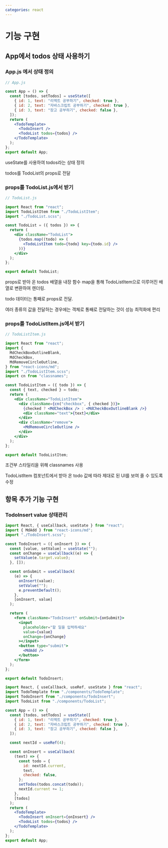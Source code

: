 ```yaml
---
categories: react
---
```


# 기능 구현

## App에서 todos 상태 사용하기

### App.js 에서 상태 정의

```jsx
// App.js

const App = () => {
  const [todos, setTodos] = useState([
    { id: 1, text: "리액트 공부하기", checked: true },
    { id: 2, text: "자바스크립트 공부하기", checked: true },
    { id: 3, text: "장고 공부하기", checked: false },
  ]);
  return (
    <TodoTemplate>
      <TodoInsert />
      <TodoList todos={todos} />
    </TodoTemplate>
  );
};
export default App;
```

useState를 사용하여 todos라는 상태 정의

todos를 TodoList의 props로 전달

### props를 TodoList.js에서 받기

```jsx
// TodoList.js

import React from "react";
import TodoListItem from "./TodoListItem";
import "./TodoList.scss";

const TodoList = ({ todos }) => {
  return (
    <div className="TodoList">
      {todos.map((todo) => (
        <TodoListItem todo={todo} key={todo.id} />
      ))}
    </div>
  );
};

export default TodoList;
```

props로 받아 온 todos 배열을 내장 함수 map을 통해 TodoListItem으로 이루어진 배열로 변환하여 렌더링.

todo 데이터는 통째로 props로 전달.

여러 종류의 값을 전달하는 경우에는 객체로 통째로 전달하는 것이 성능 최적화에 편리

### props를 TodoListItem.js에서 받기

```jsx
// TodoListItem.js

import React from "react";
import {
  MdCheckBoxOutlineBlank,
  MdCheckBox,
  MdRemoveCircleOutline,
} from "react-icons/md";
import "./TodoListItem.scss";
import cn from "classnames";

const TodoListItem = ({ todo }) => {
  const { text, checked } = todo;
  return (
    <div className="TodoListItem">
      <div className={cn("checkbox", { checked })}>
        {checked ? <MdCheckBox /> : <MdCheckBoxOutlineBlank />}
        <div className="text">{text}</div>
      </div>
      <div className="remove">
        <MdRemoveCircleOutline />
      </div>
    </div>
  );
};

export default TodoListItem;
```

조건부 스타일리을 위해 classnames 사용

TodoListItem 컴포넌트에서 받아 온 todo 값에 따라 제대로 된 UI를 보여 줄 수 있도록 수정

## 항목 추가 기능 구현

### TodoInsert value 상태관리

```jsx
import React, { useCallback, useState } from "react";
import { MdAdd } from "react-icons/md";
import "./TodoInsert.scss";

const TodoInsert = ({ onInsert }) => {
  const [value, setValue] = useState("");
  const onChange = useCallback((e) => {
    setValue(e.target.value);
  }, []);

  const onSubmit = useCallback(
    (e) => {
      onInsert(value);
      setValue("");
      e.preventDefault();
    },
    [onInsert, value]
  );

  return (
    <form className="TodoInsert" onSubmit={onSubmit}>
      <input
        placeholder="할 일을 입력하세요"
        value={value}
        onChange={onChange}
      ></input>
      <button type="submit">
        <MdAdd />
      </button>
    </form>
  );
};

export default TodoInsert;
```

```jsx
import React, { useCallback, useRef, useState } from "react";
import TodoTemplate from "./components/TodoTemplate";
import TodoInsert from "./components/TodoInsert";
import TodoList from "./components/TodoList";

const App = () => {
  const [todos, setTodos] = useState([
    { id: 1, text: "리액트 공부하기", checked: true },
    { id: 2, text: "자바스크립트 공부하기", checked: true },
    { id: 3, text: "장고 공부하기", checked: false },
  ]);

  const nextId = useRef(4);

  const onInsert = useCallback(
    (text) => {
      const todo = {
        id: nextId.current,
        text,
        checked: false,
      };
      setTodos(todos.concat(todo));
      nextId.current += 1;
    },
    [todos]
  );
  return (
    <TodoTemplate>
      <TodoInsert onInsert={onInsert} />
      <TodoList todos={todos} />
    </TodoTemplate>
  );
};
export default App;
```
